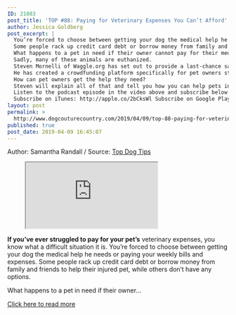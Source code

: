 ```yaml
---
ID: 21083
post_title: 'TOP #88: Paying for Veterinary Expenses You Can’t Afford'
author: Jessica Goldberg
post_excerpt: |
  You’re forced to choose between getting your dog the medical help he needs or paying your weekly bills and expenses.
  Some people rack up credit card debt or borrow money from family and friends to help their injured pet, while others don’t have any options.
  What happens to a pet in need if their owner cannot pay for their medical fees?
  Sadly, many of these animals are euthanized.
  Steven Mornelli of Waggle.org has set out to provide a last-chance safety net for pets in medical crisis.
  He has created a crowdfunding platform specifically for pet owners struggling to pay their dog’s medical bills.
  How can pet owners get the help they need?
  Steven will explain all of that and tell you how you can help pets in need in my latest podcast episode.
  Listen to the podcast episode in the video above and subscribe below.
  Subscribe on iTunes: http://apple.co/2bCksWl Subscribe on Google Play: https://goo.gl/Ok7AOw Subscribe on YouTube: http://bit.ly/2cdfmzO
layout: post
permalink: >
  http://www.dogcouturecountry.com/2019/04/09/top-88-paying-for-veterinary-expenses-you-cant-afford/
published: true
post_date: 2019-04-09 16:45:07
---
```

<p class="article-info-author-source"> <span>Author: Samantha Randall</span>&nbsp;/&nbsp;<span>Source: <a href="https://topdogtips.com/paying-for-veterinary-expenses-you-cant-afford/" target="_blank">Top Dog Tips</a></span> </p> <figure><iframe src="https://www.youtube.com/embed/enzgtwbvq_g?version=3&amp;rel=1&amp;fs=1&amp;autohide=2&amp;showsearch=0&amp;showinfo=1&amp;iv_load_policy=1&amp;wmode=transparent"></iframe></figure>
<p><strong>If you’ve ever struggled to pay for your pet’s</strong> veterinary expenses, you know what a difficult situation it is. You’re forced to choose between getting your dog the medical help he needs or paying your weekly bills and expenses. Some people rack up credit card debt or borrow money from family and friends to help their injured pet, while others don’t have any options.</p>
<p>What happens to a pet in need if their owner...</p> <p class="article-info-more"> <a href="https://topdogtips.com/paying-for-veterinary-expenses-you-cant-afford/" target="_blank">Click here to read more</a> </p>